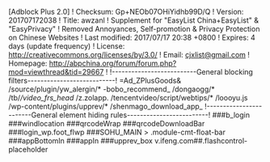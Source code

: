 [Adblock Plus 2.0]
! Checksum: Gp+NEOb07OHiYidhb99D/Q
! Version: 201707172038
! Title: awzanl
! Supplement for "EasyList China+EasyList" & "EasyPrivacy"
! Removed Annoyances, Self-promotion & Privacy Protection on Chinese Websites
! Last modified: 2017/07/17 20:38 +0800
! Expires: 4 days (update frequency)
! License: http://creativecommons.org/licenses/by/3.0/
! Email: cjxlist@gmail.com
! Homepage: http://abpchina.org/forum/forum.php?mod=viewthread&tid=29667
!
!--------------------------General blocking filters---------------------------!
=Ad_ZPlusGoods&
/source/plugin/yw_alergin/*
-bobo_recommend_
/dongaogg/*
/tb/_/video_frs_head_
/z.zolapp.
/tencentvideo/script/webtips/*
/loooyu.js
/wp-content/plugins/upprev/*
/shenmago_download_app_
!------------------------General element hiding rules-------------------------!
###b_login
###windlocation
###qrcodeWrap
###qrcodeDownloadBar
###login_wp.foot_flwp
###SOHU_MAIN > .module-cmt-float-bar
###appBottomIn
###appIn
###upprev_box
v.ifeng.com##.flashcontrol-placeholder

